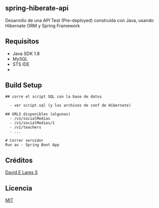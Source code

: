 ## spring-hiberate-api

 Desarrollo de una API Test (Pre-deployed) construida con Java, usando Hibernate ORM y Spring Framework

## Requisitos

- Java SDK 1.8
- MySQL
- STS IDE
-

## Build Setup

``` 
## corre el script SQL con la base de datos

  - ver script.sql (y los archivos de conf de Hibernate)

## URLS disponibles (algunas)
  - /v1/socialMedias
  - /v1/socialMedias/1
  - /v1/teachers
  - ... 

# Correr servidor
Run as - Spring Boot App
```
## Créditos
[David E Lares S](https://davidlares.com)

## Licencia
[MIT](https://opensource.org/licenses/MIT)
